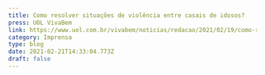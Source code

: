 ```yaml
---
title: Como resolver situações de violência entre casais de idosos?
press: UOL VivaBem
link: https://www.uol.com.br/vivabem/noticias/redacao/2021/02/19/como-resolver-situacoes-de-violencia-entre-casais-de-idosos.htm
category: Imprensa
type: blog
date: 2021-02-21T14:33:04.773Z
draft: false
---
```

